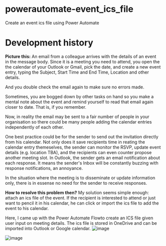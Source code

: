 # powerautomate-event_ics_file
Create an event ics file using Power Automate

# Development history
**Picture this:** 
An email from a colleague arrives with the details of an event in the message body. Since it is a meeting you need to attend, you open the the calendar of your Outlook or Gmail, pick the date, and create a new event entry, typing the Subject, Start Time and End Time, Location and other details. 

And you double check the email again to make sure no errors made. 

Sometimes, you are bogged down by other tasks on hand so you make a mental note about the event and remind yourself to read that email again closer to date. That is, if you remember.

Now, in reality the email may be sent to a fair number of people in your organisation so there could be many people adding the calendar entries independently of each other.

One best practice could be for the sender to send out the invitation directly from his calendar. Not only does it save  recipients time in reating the calendar entry themeselves, the sender can monitor the RSVP, update event details (e.g. location TBA), and the recipients can even counter propose another meeting slot. In Outlook, the sender gets an email notification about each response. It means the sender's Inbox will be constantly buzzing with response notifications, an annoyance.

In the situation where the meeting is to disseminate or update information only, there is in essense no need for the sender to receive responses.

**How to resolve this problem then?**
My solution seems simple enough: attach an ics file of the event. If the recipient is interested to attend or just want to pencil it in his calendar, he can click or import the ics file to add the event to his calendar. 

Here, I came up with the Power Automate Flowto create an ICS file  given user input on meeting details. The ics file is stored in OneDrive and can be imported into Outlook or Google calendar. 
![image](https://user-images.githubusercontent.com/82358116/153165431-c4fc0395-0f40-40d4-8055-511cc1a7a8d2.png)

![image](https://user-images.githubusercontent.com/82358116/153165834-10bd2871-6628-4be7-9971-a13f9719999e.png)
